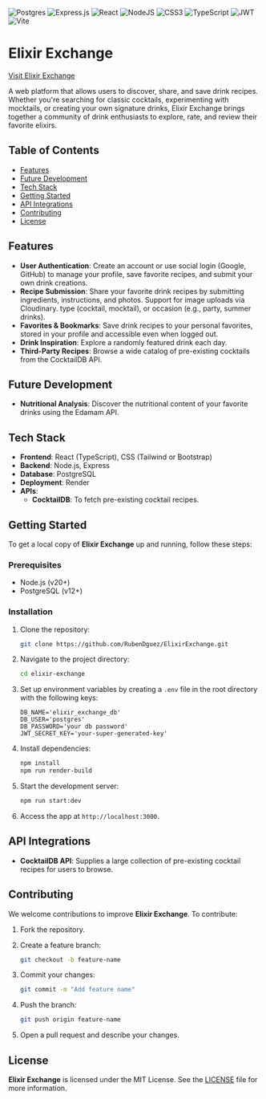 ![Postgres](https://img.shields.io/badge/postgres-%23316192.svg?style=for-the-badge&logo=postgresql&logoColor=white)
![Express.js](https://img.shields.io/badge/express.js-%23404d59.svg?style=for-the-badge&logo=express&logoColor=%2361DAFB)
![React](https://img.shields.io/badge/react-%2320232a.svg?style=for-the-badge&logo=react&logoColor=%2361DAFB)
![NodeJS](https://img.shields.io/badge/node.js-6DA55F?style=for-the-badge&logo=node.js&logoColor=white)
![CSS3](https://img.shields.io/badge/css3-%231572B6.svg?style=for-the-badge&logo=css3&logoColor=white)
![TypeScript](https://img.shields.io/badge/typescript-%23007ACC.svg?style=for-the-badge&logo=typescript&logoColor=white)
![JWT](https://img.shields.io/badge/JWT-black?style=for-the-badge&logo=JSON%20web%20tokens)
![Vite](https://img.shields.io/badge/vite-%23646CFF.svg?style=for-the-badge&logo=vite&logoColor=white)

# Elixir Exchange

[Visit Elixir Exchange](https://elixirexchangeleo.onrender.com)

A web platform that allows users to discover, share, and save drink recipes. Whether you're searching for classic cocktails, experimenting with mocktails, or creating your own signature drinks, Elixir Exchange brings together a community of drink enthusiasts to explore, rate, and review their favorite elixirs.

## Table of Contents

- [Features](#features)
- [Future Development](#future-development)
- [Tech Stack](#tech-stack)
- [Getting Started](#getting-started)
- [API Integrations](#api-integrations)
- [Contributing](#contributing)
- [License](#license)

## Features

- **User Authentication**: Create an account or use social login (Google, GitHub) to manage your profile, save favorite recipes, and submit your own drink creations.
- **Recipe Submission**: Share your favorite drink recipes by submitting ingredients, instructions, and photos. Support for image uploads via Cloudinary. type (cocktail, mocktail), or occasion (e.g., party, summer drinks).
- **Favorites & Bookmarks**: Save drink recipes to your personal favorites, stored in your profile and accessible even when logged out.
- **Drink Inspiration**: Explore a randomly featured drink each day.
- **Third-Party Recipes**: Browse a wide catalog of pre-existing cocktails from the CocktailDB API.


## Future Development

- **Nutritional Analysis**: Discover the nutritional content of your favorite drinks using the Edamam API.

## Tech Stack

- **Frontend**: React (TypeScript), CSS (Tailwind or Bootstrap)
- **Backend**: Node.js, Express
- **Database**: PostgreSQL
- **Deployment**: Render
- **APIs**:
  - **CocktailDB**: To fetch pre-existing cocktail recipes.

## Getting Started

To get a local copy of **Elixir Exchange** up and running, follow these steps:

### Prerequisites

- Node.js (v20+)
- PostgreSQL (v12+)

### Installation

1. Clone the repository:

    ```bash
    git clone https://github.com/RubenDguez/ElixirExchange.git
    ```

2. Navigate to the project directory:

    ```bash
    cd elixir-exchange
    ```

3. Set up environment variables by creating a `.env` file in the root directory with the following keys:

    ```plaintext
    DB_NAME='elixir_exchange_db'
    DB_USER='postgres'
    DB_PASSWORD='your db password'
    JWT_SECRET_KEY='your-super-generated-key'
    ```

4. Install dependencies:

    ```bash
    npm install
    npm run render-build
    ```

5. Start the development server:

    ```bash
    npm run start:dev
    ```

6. Access the app at `http://localhost:3000`.

## API Integrations

- **CocktailDB API**: Supplies a large collection of pre-existing cocktail recipes for users to browse.

## Contributing

We welcome contributions to improve **Elixir Exchange**. To contribute:

1. Fork the repository.
2. Create a feature branch:

    ```bash
    git checkout -b feature-name
    ```

3. Commit your changes:

    ```bash
    git commit -m "Add feature name"
    ```

4. Push the branch:

    ```bash
    git push origin feature-name
    ```

5. Open a pull request and describe your changes.

## License

**Elixir Exchange** is licensed under the MIT License. See the [LICENSE](LICENSE) file for more information.
